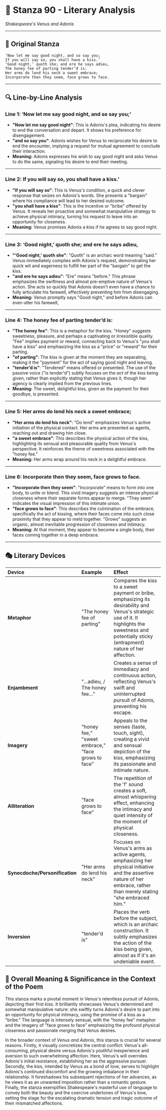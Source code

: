 # 🌹 Stanza 90 - Literary Analysis
*Shakespeare's Venus and Adonis*

---

## 📖 Original Stanza
```
‘Now let me say good night, and so say you;
If you will say so, you shall have a kiss.’
‘Good night,’ quoth she; and ere he says adieu,
The honey fee of parting tender’d is:
Her arms do lend his neck a sweet embrace;
Incorporate then they seem, face grows to face.
```

---

## 🔍 Line-by-Line Analysis

### Line 1: ‘Now let me say good night, and so say you;’
*   **"Now let me say good night"**: This is Adonis's plea, indicating his desire to end the conversation and depart. It shows his preference for disengagement.
*   **"and so say you"**: Adonis wishes for Venus to reciprocate his desire to end the encounter, implying a request for mutual agreement to conclude their interaction.
*   **Meaning:** Adonis expresses his wish to say good night and asks Venus to do the same, signaling his desire to end their meeting.

---

### Line 2: If you will say so, you shall have a kiss.’
*   **"If you will say so"**: This is Venus's condition, a quick and clever response that seizes on Adonis's words. She presents a "bargain" where his compliance will lead to her desired outcome.
*   **"you shall have a kiss"**: This is the incentive or "bribe" offered by Venus. It reveals her proactive and somewhat manipulative strategy to achieve physical intimacy, turning his request to leave into an opportunity for closeness.
*   **Meaning:** Venus promises Adonis a kiss if he agrees to say good night.

---

### Line 3: ‘Good night,’ quoth she; and ere he says adieu,
*   **"‘Good night,’ quoth she"**: "Quoth" is an archaic word meaning "said." Venus immediately complies with Adonis's request, demonstrating her quick wit and eagerness to fulfill her part of the "bargain" to get the kiss.
*   **"and ere he says adieu"**: "Ere" means "before." This phrase emphasizes the swiftness and almost pre-emptive nature of Venus's action. She acts so quickly that Adonis doesn't even have a chance to fully articulate his farewell, effectively preventing him from disengaging.
*   **Meaning:** Venus promptly says "Good night," and before Adonis can even utter his farewell,

---

### Line 4: The honey fee of parting tender’d is:
*   **"The honey fee"**: This is a metaphor for the kiss. "Honey" suggests sweetness, pleasure, and perhaps a captivating or irresistible quality. "Fee" implies payment or reward, connecting back to Venus's "you shall have a kiss" and emphasizing the kiss as a "price" or "reward" for their parting.
*   **"of parting"**: The kiss is given at the moment they are separating, making it the "payment" for the act of saying good night and leaving.
*   **"tender’d is"**: "Tendered" means offered or presented. The use of the passive voice ("is tender'd") subtly focuses on the *act* of the kiss being given, rather than explicitly stating that Venus gives it, though her agency is clearly implied from the previous lines.
*   **Meaning:** The sweet, delightful kiss, given as the payment for their goodbye, is presented.

---

### Line 5: Her arms do lend his neck a sweet embrace;
*   **"Her arms do lend his neck"**: "Do lend" emphasizes Venus's active initiation of the physical contact. Her arms are presented as agents, reaching out and drawing him close.
*   **"a sweet embrace"**: This describes the physical action of the kiss, highlighting its sensual and pleasurable quality from Venus's perspective. It reinforces the theme of sweetness associated with the "honey fee."
*   **Meaning:** Her arms wrap around his neck in a delightful embrace.

---

### Line 6: Incorporate then they seem, face grows to face.
*   **"Incorporate then they seem"**: "Incorporate" means to form into one body, to unite or blend. This vivid imagery suggests an intense physical closeness where their separate forms appear to merge. "They seem" indicates the visual impression of this intimate union.
*   **"face grows to face"**: This describes the culmination of the embrace, specifically the act of kissing, where their faces come into such close proximity that they appear to meld together. "Grows" suggests an organic, almost inevitable progression of closeness and intimacy.
*   **Meaning:** At that moment, they appear to become a single body, their faces coming together in a deep embrace.

---

## 🎭 Literary Devices

| Device             | Example                               | Effect                                                                                                                                                                                            |
| :----------------- | :------------------------------------ | :------------------------------------------------------------------------------------------------------------------------------------------------------------------------------------------------ |
| **Metaphor**       | "The honey fee of parting"            | Compares the kiss to a sweet payment or bribe, emphasizing its desirability and Venus's strategic use of it. It highlights the sweetness and potentially sticky (entrapment) nature of her affection. |
| **Enjambment**     | "...adieu, / The honey fee..."        | Creates a sense of immediacy and continuous action, reflecting Venus's swift and uninterrupted pursuit of Adonis, preventing his escape.                                                             |
| **Imagery**        | "honey fee," "sweet embrace," "face grows to face" | Appeals to the senses (taste, touch, sight), creating a vivid and sensual depiction of the kiss, emphasizing its passionate and intimate nature.                                                     |
| **Alliteration**   | "face grows to face"                  | The repetition of the 'f' sound creates a soft, almost whispering effect, enhancing the intimacy and quiet intensity of the moment of physical closeness.                                             |
| **Synecdoche/Personification** | "Her arms do lend his neck"          | Focuses on Venus's arms as active agents, emphasizing her physical initiative and the assertive nature of her embrace, rather than merely stating "she embraced him."                               |
| **Inversion**      | "tender’d is"                         | Places the verb before the subject, which is an archaic construction. It subtly emphasizes the action of the kiss being given, almost as if it's an undeniable event.                                  |

## 🎯 Overall Meaning & Significance in the Context of the Poem

This stanza marks a pivotal moment in Venus's relentless pursuit of Adonis, depicting their first kiss. It brilliantly showcases Venus's determined and somewhat manipulative nature: she swiftly turns Adonis's desire to part into an opportunity for physical intimacy, using the promise of a kiss as a "bribe." The language is intensely sensual, with the "honey fee" metaphor and the imagery of "face grows to face" emphasizing the profound physical closeness and passionate merging that Venus desires.

In the broader context of *Venus and Adonis*, this stanza is crucial for several reasons. Firstly, it visually concretizes the central conflict: Venus's all-consuming, physical desire versus Adonis's youthful inexperience and aversion to such overwhelming affection. Here, Venus's will overrides Adonis's initial resistance, establishing her as the aggressive pursuer. Secondly, the kiss, intended by Venus as a bond of love, serves to highlight Adonis's continued discomfort and the growing imbalance in their relationship. It foreshadows his subsequent rejections of her advances, as he views it as an unwanted imposition rather than a romantic gesture. Finally, the stanza exemplifies Shakespeare's masterful use of language to convey both the beauty and the coercive undertones of Venus's love, setting the stage for the escalating dramatic tension and tragic outcome of their mismatched affections.
